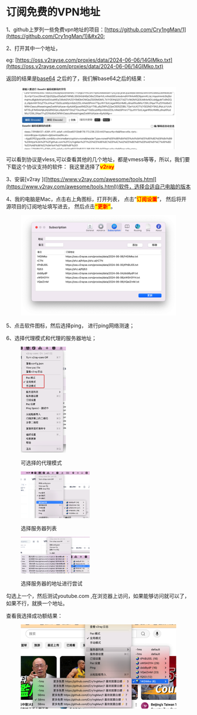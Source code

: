 # 订阅免费的VPN地址

1、github上罗列一些免费vpn地址的项目：[https://github.com/Cry1ngMan/1](https://github.com/Cry1ngMan/1)&#x20;

2、打开其中一个地址，&#x20;

eg: [https://oss.v2rayse.com/proxies/data/2024-06-06/14GIMko.txt](https://oss.v2rayse.com/proxies/data/2024-06-06/14GIMko.txt) &#x20;

返回的结果是[base64](http://base64.us/) 之后的了，我们解base64之后的结果：

<figure><img src=".gitbook/assets/image.png" alt=""><figcaption></figcaption></figure>

可以看到协议是vless,可以查看其他的几个地址，都是vmess等等，所以，我们要下载这个协议支持的软件： 我这里选择了<mark style="color:red;">**v2ray**</mark>&#x20;



3、安装\[v2ray ]\([https://www.v2ray.com/awesome/tools.html](https://www.v2ray.com/awesome/tools.html))软件，选择合适自己电脑的版本



4、我的电脑是Mac，点击右上角图标，打开列表， 点击“<mark style="color:red;">**订阅设置**</mark>”， 然后将开源项目的订阅地址填写进去， 然后点击<mark style="color:red;">**“更新”**</mark>。

<figure><img src=".gitbook/assets/image (1).png" alt=""><figcaption></figcaption></figure>

5、点击软件图标，然后选择ping， 进行ping网络测速；



6、选择代理模式和代理的服务器地址；

<div align="left">

<figure><img src=".gitbook/assets/image (2).png" alt="可选择的代理模式" width="123"><figcaption><p>可选择的代理模式</p></figcaption></figure>

</div>

<div align="left">

<figure><img src=".gitbook/assets/image (3).png" alt="" width="188"><figcaption><p>选择服务器列表</p></figcaption></figure>

</div>

<div align="left">

<figure><img src=".gitbook/assets/image (4).png" alt="" width="188"><figcaption><p>选择服务器的地址进行尝试</p></figcaption></figure>

</div>

勾选上一个，然后测试youtube.com ,在浏览器上访问，如果能够访问就可以了，如果不行，就换一个地址。

查看我选择成功额结果：

<figure><img src=".gitbook/assets/image (5).png" alt=""><figcaption></figcaption></figure>



